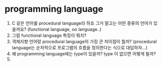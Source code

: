 # programming language

1. C 같은 언어를 procedural language라 하죠 그거 말고는 어떤 종류의 언어가 있을까요? (functional language, oo language..)
2. 그럼 functional language 특징이 뭐지?
3. 객체지향 언어랑 procedural language의 가장 큰 차이점이 뭘까? (procedural language는 순차적으로 프로그램의 흐름을 정의한다는 식으로 대답하자...)
4. 왜 programming language에는 type이 있을까? type 이 없으면 어떻게 될까? 
5. 

